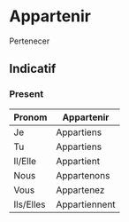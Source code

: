 # Appartenir

Pertenecer

## Indicatif

### Present

|Pronom|Appartenir|
|-|-|
|Je|Appartiens|
|Tu|Appartiens|
|Il/Elle|Appartient|
|Nous|Appartenons|
|Vous|Appartenez|
|Ils/Elles|Appartiennent|